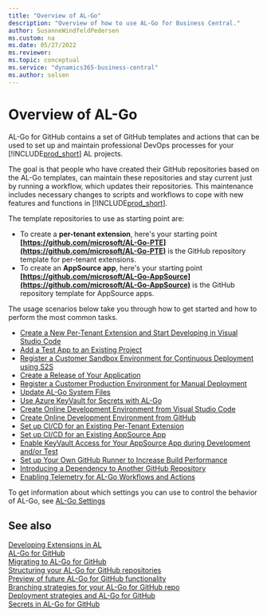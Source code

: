 ```yaml
---
title: "Overview of AL-Go"
description: "Overview of how to use AL-Go for Business Central."
author: SusanneWindfeldPedersen
ms.custom: na
ms.date: 05/27/2022
ms.reviewer: 
ms.topic: conceptual
ms.service: "dynamics365-business-central"
ms.author: solsen
---
```


# Overview of AL-Go

AL-Go for GitHub contains a set of GitHub templates and actions that can be used to set up and maintain professional DevOps processes for your [!INCLUDE[prod_short](../developer/includes/prod_short.md)] AL projects.

The goal is that people who have created their GitHub repositories based on the AL-Go templates, can maintain these repositories and stay current just by running a workflow, which updates their repositories. This maintenance includes necessary changes to scripts and workflows to cope with new features and functions in [!INCLUDE[prod_short](../developer/includes/prod_short.md)].

The template repositories to use as starting point are:

- To create a **per-tenant extension**, here's your starting point
**[https://github.com/microsoft/AL-Go-PTE](https://github.com/microsoft/AL-Go-PTE)** is the GitHub repository template for per-tenant extensions.
- To create an **AppSource app**, here's your starting point
**[https://github.com/microsoft/AL-Go-AppSource](https://github.com/microsoft/AL-Go-AppSource)** is the GitHub repository template for AppSource apps. 


The usage scenarios below take you through how to get started and how to perform the most common tasks.

- [Create a New Per-Tenant Extension and Start Developing in Visual Studio Code](algo-get-started.md)  
- [Add a Test App to an Existing Project](algo-add-test-app.md)  
- [Register a Customer Sandbox Environment for Continuous Deployment using S2S](algo-register-sandbox-env.md)  
- [Create a Release of Your Application](algo-create-release-app.md)  
- [Register a Customer Production Environment for Manual Deployment](algo-register-cust-prod-env.md)  
- [Update AL-Go System Files](algo-update-system-files.md)  
- [Use Azure KeyVault for Secrets with AL-Go](algo-enable-keyvault-app-development.md)  
- [Create Online Development Environment from Visual Studio Code](algo-create-online-dev-env-vscode.md)  
- [Create Online Development Environment from GitHub](algo-create-online-dev-env-github.md)  
- [Set up CI/CD for an Existing Per-Tenant Extension](algo-setup-cicd-existing-pte.md)  
- [Set up CI/CD for an Existing AppSource App](algo-setup-cicd-existing-app.md)  
- [Enable KeyVault Access for Your AppSource App during Development and/or Test](algo-enable-keyvault-app-development.md)  
- [Set up Your Own GitHub Runner to Increase Build Performance](algo-setup-github-runner-performance.md)  
- [Introducing a Dependency to Another GitHub Repository](algo-dependency-app-github.md)  
- [Enabling Telemetry for AL-Go Workflows and Actions](algo-enabling-telemetry.md)  

To get information about which settings you can use to control the behavior of AL-Go, see [AL-Go Settings](algo-settings.md)

## See also

[Developing Extensions in AL](../developer/devenv-dev-overview.md)  
[AL-Go for GitHub](https://freddysblog.com/2022/04/26/al-go-for-github/)  
[Migrating to AL-Go for GitHub](https://freddysblog.com/2022/04/27/migrating-to-al-go-for-github/)  
[Structuring your AL-Go for GitHub repositories](https://freddysblog.com/2022/04/28/structuring-your-github-repositories/)  
[Preview of future AL-Go for GitHub functionality](https://freddysblog.com/2022/05/02/al-go-for-github-preview-bits/)  
[Branching strategies for your AL-Go for GitHub repo](https://freddysblog.com/2022/05/03/branching-strategies-for-your-al-go-for-github-repo/)  
[Deployment strategies and AL-Go for GitHub](https://freddysblog.com/2022/05/06/deployment-strategies-and-al-go-for-github/)  
[Secrets in AL-Go for GitHub](https://freddysblog.com/2022/05/14/secrets-in-al-go-for-github/)  
